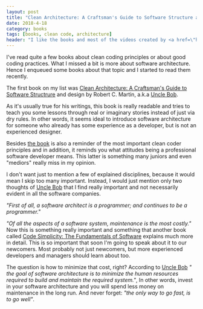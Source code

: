 ```yaml
---
layout: post
title: "Clean Architecture: A Craftsman's Guide to Software Structure and Design"
date: 2018-4-18
category: books
tags: [books, clean code, architecture]
header: "I like the books and most of the videos created by <a href=\"https://twitter.com/unclebobmartin\">Uncle Bob</a>. Maybe sometimes they are a bit too simplistic, but they help to provide a better understanding of how you should write good quality code. And if you find that a topic is not deeply analyzed enough, you can still explore it later on your own."
---
```


I've read quite a few books about clean coding principles or about good coding practices. What I missed a bit is more about software architecture. Hence I enqueued some books about that topic and I started to read them recently.

The first book on my list was [Clean Architecture: A Craftsman's Guide to Software Structrure](http://amzn.to/2GCoXeN) and design by Robert C. Martin, a.k.a [Uncle Bob](https://twitter.com/unclebobmartin).

As it's usually true for his writings, this book is really readable and tries to teach you some lessons through real or imaginary stories instead of just via dry rules. In other words, it seems ideal to introduce software architecture for someone who already has some experience as a developer, but is not an experienced designer.

Besides [the book](http://amzn.to/2GCoXeN) is also a reminder of the most important clean coder principles and in addition, it reminds you what attitudes being a professional software developer means. This latter is something many juniors and even "mediors" really miss in my opinion.

I don't want just to mention a few of explained disciplines, because it would mean I skip too many important. Instead, I would just mention only two thoughts of [Uncle Bob](https://twitter.com/unclebobmartin) that I find really important and not necessarily evident in all the software companies.

_"First of all, a software architect is a programmer; and continues to be a programmer."_

_"Of all the aspects of a software system, maintenance is the most costly."_ Now this is something really important and something that another book called [Code Simplicity: The Fundamentals of Software](http://amzn.to/2ETyqC0) explains much more in detail. This is so important that soon I'm going to speak about it to our newcomers. Most probably not just newcomers, but more experienced developers and managers should learn about too.

The question is how to minimize that cost, right? According to [Uncle Bob](https://twitter.com/unclebobmartin) _" the goal of software architecture is to minimize the human resources required to build and maintain the required system."_, In other words, invest in your software architecture and you will spend less money on maintenance in the long run. And never forget: _"the only way to go fast, is to go well"_.